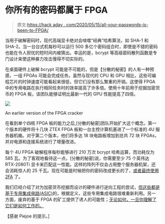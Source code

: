 # 你所有的密码都属于 FPGA

> 原文:[https://hack aday . com/2020/05/15/all-your-passwords-is-been-to-FPGA/](https://hackaday.com/2020/05/15/all-your-passwords-are-belong-to-fpga/)

当用于破解密码时，现代高端显卡绝对会啃噬“经典”哈希算法，如 SHA-1 和 SHA-2。当一台台式机每秒可以运行 500 多亿个密码组合时，即使是不错的密码也能在令人担忧的短时间内被猜出。幸运的是，bcrypt 等高级密码散列函数是专门设计来使这种暴力攻击慢得不切实际的。

在桌面硬件上破解 bcrypt 可能是不可能的，但是【分散的秘密】的人有一种预感，一组 FPGAs 可能会完成任务。虽然与现代的 CPU 和 GPU 相比，这些可编程芯片的时钟速度可能看起来很低，但它们没有那么繁重的开销。这使得 FPGA 中的专用电路在执行相同任务时的效率提高了许多倍。使用十年前用于挖掘加密货币的 FPGA 板，该团队能够证明比最新一代的 GPU 性能提高了四倍。

[![](../Images/76c76c464e5ce302716cd88876c8c0e9.png)](https://hackaday.com/wp-content/uploads/2020/05/fpgacrack_detail.jpg)

An earlier version of the FPGA cracker

在看到单个四核 FPGA 板的能力之后,[分散的秘密]团队开始扩大这个概念。第一个版本的硬件将十几块 ZTEX FPGA 板和一台主控计算机塞进了一个标准的 4U 服务器机箱。对于第二个版本，他们将多达 18 块电路板增加到总共 72 块 FPGAs，并对电源和连接系统进行了增量改进。

每个 4U FPGA 破解程序每秒能够进行 210 万次 bcrypt 哈希运算，而功耗仅为 585 瓦。为了客观地看待这一点，[分散的秘密]说，你需要至少 75 个英伟达 RTX-2080Ti 显卡来匹配这一性能。这样的阵列不仅会占用整个服务器机架，还会消耗惊人的 25 千瓦。现在可能是时候把你的密码改成更长的了，[或者最终使用 2FA](https://hackaday.com/2018/01/04/two-factor-authentication-with-the-esp8266/) 了。

我们已经介绍了对为加密货币挖掘而设计的硬件进行逆向工程的尝试，[但这些都是基于专用集成电路(ASIC)](https://hackaday.com/2018/02/10/reverse-engineering-a-bitcoin-miner/)的，根据定义，这些专用集成电路很难重新利用。另一方面，废弃的基于 FPGA 的矿工提供了诱人的可能性；[无论如何，一旦你理解了它们是如何工作的。](https://hackaday.com/2019/12/06/david-williams-is-fpga-curious/)

【感谢 Piejoe 的提示。]